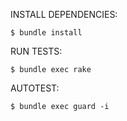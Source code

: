 INSTALL DEPENDENCIES:
```shell
$ bundle install
```

RUN TESTS:
```shell
$ bundle exec rake
```

AUTOTEST:
```shell
$ bundle exec guard -i
```

